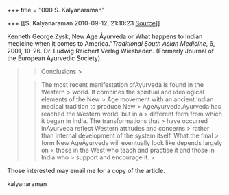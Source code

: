 +++
title = "000 S. Kalyanaraman"

+++
[[S. Kalyanaraman	2010-09-12, 21:10:23 [Source](https://groups.google.com/g/bvparishat/c/uKQTTTpgRNY)]]



Kenneth George Zysk, New Age Āyurveda or What happens to Indian medicine when it comes to America.”*Traditional South Asian Medicine*, 6, 2001, 10-26. Dr. Ludwig Reichert Verlag Wiesbaden. (Formerly Journal of the European Ayurvedic Society).

  

> 
> > Conclusions >
> 
> > 
> >   
> > 
> > 
> > The most recent manifestation ofĀyurveda is found in the Western > world. It combines the spiritual and ideological elements of the New > Age movement with an ancient Indian medical tradition to produce New > AgeĀyurveda.Āyurveda has reached the Western world, but in a > different form from which it began in India. The transformations that > have occurred inĀyurveda reflect Western attitudes and concerns > rather than internal development of the system itself. What the final > form New AgeĀyurveda will eventually look like depends largely on > those in the West who teach and practise it and those in India who > support and encourage it. >
> 

  

Those interested may email me for a copy of the article.

  

kalyanaraman


